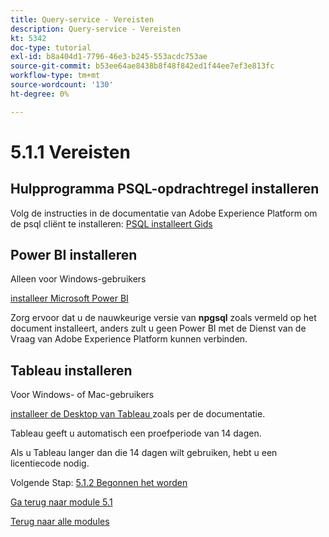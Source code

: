 ```yaml
---
title: Query-service - Vereisten
description: Query-service - Vereisten
kt: 5342
doc-type: tutorial
exl-id: b8a404d1-7796-46e3-b245-553acdc753ae
source-git-commit: b53ee64ae8438b8f48f842ed1f44ee7ef3e813fc
workflow-type: tm+mt
source-wordcount: '130'
ht-degree: 0%

---
```


# 5.1.1 Vereisten

## Hulpprogramma PSQL-opdrachtregel installeren

Volg de instructies in de documentatie van Adobe Experience Platform om de psql cliënt te installeren:
[ PSQL installeert Gids ](https://experienceleague.adobe.com/docs/experience-platform/query/clients/psql.html)

## Power BI installeren

Alleen voor Windows-gebruikers

[ installeer Microsoft Power BI ](https://experienceleague.adobe.com/docs/experience-platform/query/clients/power-bi.html)

Zorg ervoor dat u de nauwkeurige versie van **npgsql** zoals vermeld op het document installeert, anders zult u geen Power BI met de Dienst van de Vraag van Adobe Experience Platform kunnen verbinden.

## Tableau installeren

Voor Windows- of Mac-gebruikers

[ installeer de Desktop van Tableau ](https://experienceleague.adobe.com/docs/experience-platform/query/clients/tableau.html) zoals per de documentatie.

Tableau geeft u automatisch een proefperiode van 14 dagen.

Als u Tableau langer dan die 14 dagen wilt gebruiken, hebt u een licentiecode nodig.

Volgende Stap: [ 5.1.2 Begonnen het worden ](./ex2.md)

[Ga terug naar module 5.1](./query-service.md)

[Terug naar alle modules](../../../overview.md)
